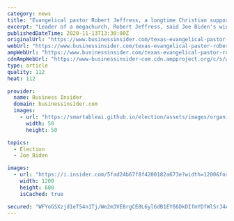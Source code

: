 ```yaml
---
category: news
title: "Evangelical pastor Robert Jeffress, a longtime Christian supporter of Trump, called on his followers to accept Biden's victory"
excerpt: "Leader of a megachurch, Robert Jeffress, said Joe Biden's win was a \"bitter pill to swallow,\" but added that if \"Biden succeeds, we all succeed.\""
publishedDateTime: 2020-11-13T13:30:00Z
originalUrl: "https://www.businessinsider.com/texas-evangelical-pastor-robert-jeffress-biden-won-the-election-2020-11"
webUrl: "https://www.businessinsider.com/texas-evangelical-pastor-robert-jeffress-biden-won-the-election-2020-11"
ampWebUrl: "https://www.businessinsider.com/texas-evangelical-pastor-robert-jeffress-biden-won-the-election-2020-11?amp"
cdnAmpWebUrl: "https://www-businessinsider-com.cdn.ampproject.org/c/s/www.businessinsider.com/texas-evangelical-pastor-robert-jeffress-biden-won-the-election-2020-11?amp"
type: article
quality: 112
heat: 112

provider:
  name: Business Insider
  domain: businessinsider.com
  images:
    - url: "https://smartableai.github.io/election/assets/images/organizations/businessinsider.com-50x50.jpg"
      width: 50
      height: 50

topics:
  - Election
  - Joe Biden

images:
  - url: "https://i.insider.com/5fad24b67f8f4200182a673e?width=1200&format=jpeg"
    width: 1200
    height: 600
    isCached: true

secured: "WFYoGSXzjd1eTS4n1Tj/We2m3VE8rgCE8L6yl6dB1EY66DkDIfmYDfWlSrJ4Aq01Q2O4tsIcKEbxvtXFnWxuFoc22OD8HfFmqotPQ6C6Zn4E4hWZGEYAOUt1EX2l+n0Fj++r/lgs01b7iGDno48oB/rsTEvwjzaW5P83ZDNXG1Ob6DreM625hM51J2XKlKSNiB2BJn5ml6SjOV3s32suJH5VB7tEBuNDTdg6juJORLHvNvgnR4ai6fBlqaFCwx5owE0EAlOq71Fo2mcKWjfVJVXpRW4YzW0wc421Tiled98/pf/9ECRK+XW94AsqqNXp2QTFhhv59qRQ+xsiVztyKN2kgygYMoXDvlcqNL3kx+k=;ro6xIx8B32/F4ZqYmP39xQ=="
---
```


